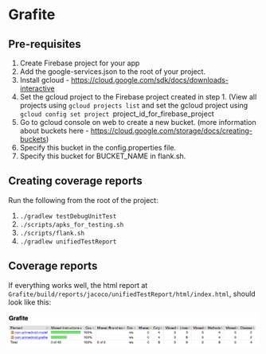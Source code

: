 # Grafite

## Pre-requisites

1. Create Firebase project for your app
2. Add the google-services.json to the root of your project.
3. Install gcloud - https://cloud.google.com/sdk/docs/downloads-interactive
4. Set the gcloud project to the Firebase project created in step 1. (View all projects using `gcloud projects list` and set the gcloud project using `gcloud config set project `project_id_for_firebase_project
5. Go to gcloud console on web to create a new bucket. (more information about buckets here - https://cloud.google.com/storage/docs/creating-buckets)
6. Specify this bucket in the config.properties file.
7. Specify this bucket for BUCKET_NAME in flank.sh.

## Creating coverage reports

Run the following from the root of the project:
1. `./gradlew testDebugUnitTest`
2. `./scripts/apks_for_testing.sh`
3. `./scripts/flank.sh`
4. `./gradlew unifiedTestReport`

## Coverage reports

If everything works well, the html report at `Grafite/build/reports/jacoco/unifiedTestReport/html/index.html`, should look like this:

![Alt text](./misc/coverage_reports.png "Final coverage reports")

